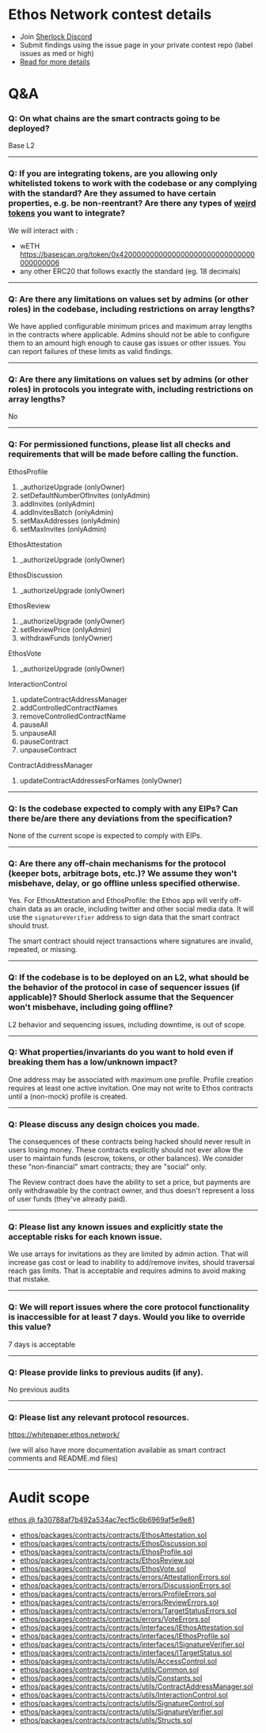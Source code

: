 
# Ethos Network contest details

- Join [Sherlock Discord](https://discord.gg/MABEWyASkp)
- Submit findings using the issue page in your private contest repo (label issues as med or high)
- [Read for more details](https://docs.sherlock.xyz/audits/watsons)

# Q&A

### Q: On what chains are the smart contracts going to be deployed?
Base L2
___

### Q: If you are integrating tokens, are you allowing only whitelisted tokens to work with the codebase or any complying with the standard? Are they assumed to have certain properties, e.g. be non-reentrant? Are there any types of [weird tokens](https://github.com/d-xo/weird-erc20) you want to integrate?
We will interact with : 
- wETH https://basescan.org/token/0x4200000000000000000000000000000000000006
- any other ERC20 that follows exactly the standard (eg. 18 decimals)
___

### Q: Are there any limitations on values set by admins (or other roles) in the codebase, including restrictions on array lengths?
We have applied configurable minimum prices and maximum array lengths in the contracts where applicable. Admins should not be able to configure them to an amount high enough to cause gas issues or other issues. You can report failures of these limits as valid findings.
___

### Q: Are there any limitations on values set by admins (or other roles) in protocols you integrate with, including restrictions on array lengths?
No
___

### Q: For permissioned functions, please list all checks and requirements that will be made before calling the function.
EthosProfile
1. _authorizeUpgrade (onlyOwner)
2. setDefaultNumberOfInvites (onlyAdmin)
3. addInvites (onlyAdmin)
4. addInvitesBatch (onlyAdmin)
5. setMaxAddresses (onlyAdmin)
6. setMaxInvites (onlyAdmin)

EthosAttestation
1. _authorizeUpgrade (onlyOwner)

EthosDiscussion
1. _authorizeUpgrade (onlyOwner)

EthosReview
1. _authorizeUpgrade (onlyOwner)
2. setReviewPrice (onlyAdmin)
3. withdrawFunds (onlyOwner)

EthosVote
1. _authorizeUpgrade (onlyOwner)

InteractionControl
1. updateContractAddressManager
2. addControlledContractNames
3. removeControlledContractName
4. pauseAll
5. unpauseAll
6. pauseContract
7. unpauseContract

ContractAddressManager
1. updateContractAddressesForNames (onlyOwner)

___

### Q: Is the codebase expected to comply with any EIPs? Can there be/are there any deviations from the specification?
None of the current scope is expected to comply with EIPs.
___

### Q: Are there any off-chain mechanisms for the protocol (keeper bots, arbitrage bots, etc.)? We assume they won't misbehave, delay, or go offline unless specified otherwise.
Yes. For EthosAttestation and EthosProfile: the Ethos app will verify off-chain data as an oracle, including twitter and other social media data. It will use the `signatureVerifier` address to sign data that the smart contract should trust.

The smart contract should reject transactions where signatures are invalid, repeated, or missing. 
___

### Q: If the codebase is to be deployed on an L2, what should be the behavior of the protocol in case of sequencer issues (if applicable)? Should Sherlock assume that the Sequencer won't misbehave, including going offline?
L2 behavior and sequencing issues, including downtime, is out of scope. 
___

### Q: What properties/invariants do you want to hold even if breaking them has a low/unknown impact?
One address may be associated with maximum one profile.
Profile creation requires at least one active invitation.
One may not write to Ethos contracts until a (non-mock) profile is created.
___

### Q: Please discuss any design choices you made.
The consequences of these contracts being hacked should never result in users losing money. These contracts explicitly should not ever allow the user to maintain funds (escrow, tokens, or other balances). We consider these "non-financial" smart contracts; they are "social" only.

The Review contract does have the ability to set a price, but payments are only withdrawable by the contract owner, and thus doesn't represent a loss of user funds (they've already paid). 
___

### Q: Please list any known issues and explicitly state the acceptable risks for each known issue.
We use arrays for invitations as they are limited by admin action. That will increase gas cost or lead to inability to add/remove invites, should traversal reach gas limits. That is acceptable and requires admins to avoid making that mistake.
___

### Q: We will report issues where the core protocol functionality is inaccessible for at least 7 days. Would you like to override this value?
7 days is acceptable
___

### Q: Please provide links to previous audits (if any).
No previous audits
___

### Q: Please list any relevant protocol resources.
https://whitepaper.ethos.network/

(we will also have more documentation available as smart contract comments and README.md files)
___



# Audit scope


[ethos @ fa30788af7b492a534ac7ecf5c6b6969af5e9e81](https://github.com/trust-ethos/ethos/tree/fa30788af7b492a534ac7ecf5c6b6969af5e9e81)
- [ethos/packages/contracts/contracts/EthosAttestation.sol](ethos/packages/contracts/contracts/EthosAttestation.sol)
- [ethos/packages/contracts/contracts/EthosDiscussion.sol](ethos/packages/contracts/contracts/EthosDiscussion.sol)
- [ethos/packages/contracts/contracts/EthosProfile.sol](ethos/packages/contracts/contracts/EthosProfile.sol)
- [ethos/packages/contracts/contracts/EthosReview.sol](ethos/packages/contracts/contracts/EthosReview.sol)
- [ethos/packages/contracts/contracts/EthosVote.sol](ethos/packages/contracts/contracts/EthosVote.sol)
- [ethos/packages/contracts/contracts/errors/AttestationErrors.sol](ethos/packages/contracts/contracts/errors/AttestationErrors.sol)
- [ethos/packages/contracts/contracts/errors/DiscussionErrors.sol](ethos/packages/contracts/contracts/errors/DiscussionErrors.sol)
- [ethos/packages/contracts/contracts/errors/ProfileErrors.sol](ethos/packages/contracts/contracts/errors/ProfileErrors.sol)
- [ethos/packages/contracts/contracts/errors/ReviewErrors.sol](ethos/packages/contracts/contracts/errors/ReviewErrors.sol)
- [ethos/packages/contracts/contracts/errors/TargetStatusErrors.sol](ethos/packages/contracts/contracts/errors/TargetStatusErrors.sol)
- [ethos/packages/contracts/contracts/errors/VoteErrors.sol](ethos/packages/contracts/contracts/errors/VoteErrors.sol)
- [ethos/packages/contracts/contracts/interfaces/IEthosAttestation.sol](ethos/packages/contracts/contracts/interfaces/IEthosAttestation.sol)
- [ethos/packages/contracts/contracts/interfaces/IEthosProfile.sol](ethos/packages/contracts/contracts/interfaces/IEthosProfile.sol)
- [ethos/packages/contracts/contracts/interfaces/ISignatureVerifier.sol](ethos/packages/contracts/contracts/interfaces/ISignatureVerifier.sol)
- [ethos/packages/contracts/contracts/interfaces/ITargetStatus.sol](ethos/packages/contracts/contracts/interfaces/ITargetStatus.sol)
- [ethos/packages/contracts/contracts/utils/AccessControl.sol](ethos/packages/contracts/contracts/utils/AccessControl.sol)
- [ethos/packages/contracts/contracts/utils/Common.sol](ethos/packages/contracts/contracts/utils/Common.sol)
- [ethos/packages/contracts/contracts/utils/Constants.sol](ethos/packages/contracts/contracts/utils/Constants.sol)
- [ethos/packages/contracts/contracts/utils/ContractAddressManager.sol](ethos/packages/contracts/contracts/utils/ContractAddressManager.sol)
- [ethos/packages/contracts/contracts/utils/InteractionControl.sol](ethos/packages/contracts/contracts/utils/InteractionControl.sol)
- [ethos/packages/contracts/contracts/utils/SignatureControl.sol](ethos/packages/contracts/contracts/utils/SignatureControl.sol)
- [ethos/packages/contracts/contracts/utils/SignatureVerifier.sol](ethos/packages/contracts/contracts/utils/SignatureVerifier.sol)
- [ethos/packages/contracts/contracts/utils/Structs.sol](ethos/packages/contracts/contracts/utils/Structs.sol)

